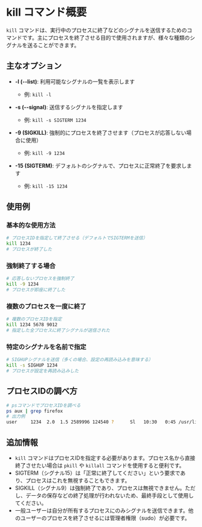 # kill コマンド概要

`kill` コマンドは、実行中のプロセスに終了などのシグナルを送信するためのコマンドです。主にプロセスを終了させる目的で使用されますが、様々な種類のシグナルを送ることができます。

## 主なオプション

- **-l (--list)**: 利用可能なシグナルの一覧を表示します
  - 例: `kill -l`

- **-s (--signal)**: 送信するシグナルを指定します
  - 例: `kill -s SIGTERM 1234`

- **-9 (SIGKILL)**: 強制的にプロセスを終了させます（プロセスが応答しない場合に使用）
  - 例: `kill -9 1234`

- **-15 (SIGTERM)**: デフォルトのシグナルで、プロセスに正常終了を要求します
  - 例: `kill -15 1234`

## 使用例

### 基本的な使用方法
```bash
# プロセスIDを指定して終了させる（デフォルトでSIGTERMを送信）
kill 1234
# プロセスが終了した
```

### 強制終了する場合
```bash
# 応答しないプロセスを強制終了
kill -9 1234
# プロセスが即座に終了した
```

### 複数のプロセスを一度に終了
```bash
# 複数のプロセスIDを指定
kill 1234 5678 9012
# 指定した全プロセスに終了シグナルが送信された
```

### 特定のシグナルを名前で指定
```bash
# SIGHUPシグナルを送信（多くの場合、設定の再読み込みを意味する）
kill -s SIGHUP 1234
# プロセスが設定を再読み込みした
```

## プロセスIDの調べ方

```bash
# psコマンドでプロセスIDを調べる
ps aux | grep firefox
# 出力例
user     1234  2.0  1.5 2589996 124540 ?      Sl   10:30   0:45 /usr/lib/firefox/firefox
```

## 追加情報

- `kill` コマンドはプロセスIDを指定する必要があります。プロセス名から直接終了させたい場合は `pkill` や `killall` コマンドを使用すると便利です。
- SIGTERM（シグナル15）は「正常に終了してください」という要求であり、プロセスはこれを無視することもできます。
- SIGKILL（シグナル9）は強制終了であり、プロセスは無視できません。ただし、データの保存などの終了処理が行われないため、最終手段として使用してください。
- 一般ユーザーは自分が所有するプロセスにのみシグナルを送信できます。他のユーザーのプロセスを終了させるには管理者権限（sudo）が必要です。